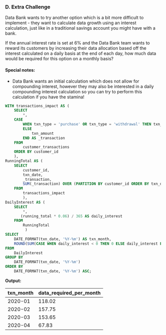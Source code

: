 ### D. Extra Challenge

Data Bank wants to try another option which is a bit more difficult to implement - they want to calculate data growth using an interest calculation, just like in a traditional savings account you might have with a bank.

If the annual interest rate is set at 6% and the Data Bank team wants to reward its customers by increasing their data allocation based off the interest calculated on a daily basis at the end of each day, how much data would be required for this option on a monthly basis?

#### Special notes:
- Data Bank wants an initial calculation which does not allow for compounding interest, however they may also be interested in a daily compounding interest calculation so you can try to perform this calculation if you have the stamina!

```sql
WITH transactions_impact AS (
	SELECT
		*,
	CASE 
		WHEN txn_type = 'purchase' OR txn_type = 'withdrawal' THEN txn_amount * -1
		ELSE
			txn_amount
		END AS _transaction
	FROM
		customer_transactions
	ORDER BY customer_id
    ),
RunningTotal AS (
	SELECT
		customer_id,
        txn_date,
        _transaction,
        SUM(_transaction) OVER (PARTITION BY customer_id ORDER BY txn_date ASC) AS running_total
	FROM 
		transactions_impact
        ),
DailyInterest AS (
	SELECT
		*,
       (running_total * 0.06) / 365 AS daily_interest
	FROM
		RunningTotal
         )
SELECT
	DATE_FORMAT(txn_date, '%Y-%m') AS txn_month,
    ROUND(SUM(CASE WHEN daily_interest < 0 THEN 0 ELSE daily_interest END),2) AS data_required_per_month
FROM
	DailyInterest
GROUP BY
	DATE_FORMAT(txn_date, '%Y-%m')
ORDER BY 
	DATE_FORMAT(txn_date, '%Y-%m') ASC;
```

**Output:**

| txn_month | data_required_per_month |
|-----------|-------------------------|
| 2020-01   | 118.02                  |
| 2020-02   | 157.75                  |
| 2020-03   | 153.65                  |
| 2020-04   | 67.83                   |
